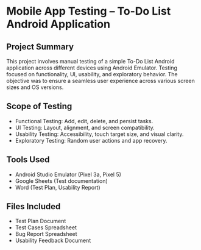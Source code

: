 
#  Mobile App Testing – To-Do List Android Application

##  Project Summary
This project involves manual testing of a simple To-Do List Android application across different devices using Android Emulator. Testing focused on functionality, UI, usability, and exploratory behavior. The objective was to ensure a seamless user experience across various screen sizes and OS versions.

##  Scope of Testing
- Functional Testing: Add, edit, delete, and persist tasks.
- UI Testing: Layout, alignment, and screen compatibility.
- Usability Testing: Accessibility, touch target size, and visual clarity.
- Exploratory Testing: Random user actions and app recovery.

## Tools Used
- Android Studio Emulator (Pixel 3a, Pixel 5)
- Google Sheets (Test documentation)
- Word (Test Plan, Usability Report)

## Files Included
- Test Plan Document
- Test Cases Spreadsheet
- Bug Report Spreadsheet
- Usability Feedback Document


